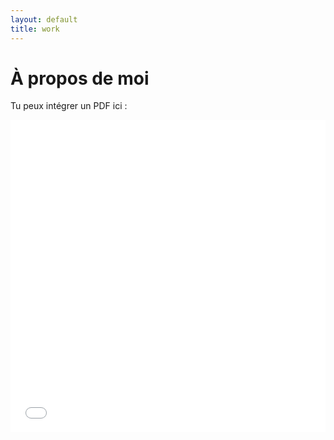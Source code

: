 ```yaml
---
layout: default
title: work
---
```


# À propos de moi

Tu peux intégrer un PDF ici :

<embed src="document.pdf" type="application/pdf" width="100%" height="500px" />
